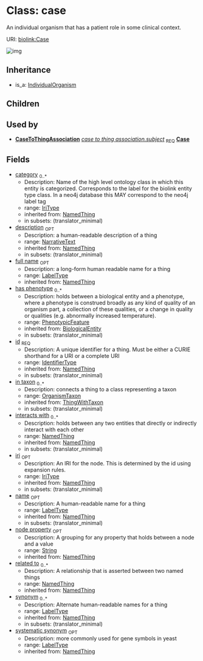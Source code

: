 # Class: case


An individual organism that has a patient role in some clinical context.

URI: [biolink:Case](https://w3id.org/biolink/vocab/Case)

![img](http://yuml.me/diagram/nofunky;dir:TB/class/\[NamedThing]<filler(i)%200..1-%20\[Case|id(i):identifier_type;name(i):label_type%20%3F;category(i):iri_type%20*;node_property(i):string%20%3F;iri(i):iri_type%20%3F;synonym(i):label_type%20*;full_name(i):label_type%20%3F;description(i):narrative_text%20%3F;systematic_synonym(i):label_type%20%3F;creation_date(i):date%20%3F;update_date(i):date%20%3F;has_chemical_formula(i):chemical_formula_value%20%3F;aggregate_statistic(i):string%20%3F;interbase_coordinate(i):string%20%3F],%20\[OntologyClass]<has%20molecular%20consequence(i)%200..*-%20\[Case],%20\[NamedThing]<same%20as(i)%200..*-%20\[Case],%20\[NamedThing]<produces(i)%200..*-%20\[Case],%20\[Disease]<manifestation%20of(i)%200..*-%20\[Case],%20\[NamedThing]<derives%20from(i)%200..*-%20\[Case],%20\[NamedThing]<derives%20into(i)%200..*-%20\[Case],%20\[Occurrent]<capable%20of(i)%200..*-%20\[Case],%20\[Occurrent]<actively%20involved%20in(i)%200..*-%20\[Case],%20\[Occurrent]<participates%20in(i)%200..*-%20\[Case],%20\[NamedThing]<part%20of(i)%200..*-%20\[Case],%20\[NamedThing]<has%20part(i)%200..*-%20\[Case],%20\[NamedThing]<overlaps(i)%200..*-%20\[Case],%20\[NamedThing]<model%20of(i)%200..*-%20\[Case],%20\[NamedThing]<location%20of(i)%200..*-%20\[Case],%20\[NamedThing]<located%20in(i)%200..*-%20\[Case],%20\[NamedThing]<occurs%20in(i)%200..*-%20\[Case],%20\[NamedThing]<prevents(i)%200..*-%20\[Case],%20\[NamedThing]<causes(i)%200..*-%20\[Case],%20\[NamedThing]<contributes%20to(i)%200..*-%20\[Case],%20\[NamedThing]<predisposes(i)%200..*-%20\[Case],%20\[NamedThing]<affects%20risk%20for(i)%200..*-%20\[Case],%20\[NamedThing]<colocalizes%20with(i)%200..*-%20\[Case],%20\[NamedThing]<coexists%20with(i)%200..*-%20\[Case],%20\[NamedThing]<xenologous%20to(i)%200..*-%20\[Case],%20\[NamedThing]<orthologous%20to(i)%200..*-%20\[Case],%20\[NamedThing]<paralogous%20to(i)%200..*-%20\[Case],%20\[NamedThing]<homologous%20to(i)%200..*-%20\[Case],%20\[NamedThing]<disrupts(i)%200..*-%20\[Case],%20\[NamedThing]<negatively%20regulates(i)%200..*-%20\[Case],%20\[NamedThing]<positively%20regulates(i)%200..*-%20\[Case],%20\[NamedThing]<regulates(i)%200..*-%20\[Case],%20\[NamedThing]<affects(i)%200..*-%20\[Case],%20\[NamedThing]<physically%20interacts%20with(i)%200..*-%20\[Case],%20\[NamedThing]<interacts%20with(i)%200..*-%20\[Case],%20\[NamedThing]<related%20to(i)%200..*-%20\[Case],%20\[PhenotypicFeature]<has%20phenotype(i)%200..*-%20\[Case],%20\[OrganismTaxon]<in%20taxon(i)%200..*-%20\[Case],%20\[CaseToThingAssociation]-%20subject%201..1>\[Case],%20\[IndividualOrganism]^-\[Case])
## Inheritance

 *  is_a: [IndividualOrganism](IndividualOrganism.md)
## Children

## Used by

 *  **[CaseToThingAssociation](CaseToThingAssociation.md)** *[case to thing association.subject](case_to_thing_association_subject.md)*  <sub>REQ</sub>  **[Case](Case.md)**
## Fields

 * [category](category.md)  <sub>0..*</sub>
    * Description: Name of the high level ontology class in which this entity is categorized. Corresponds to the label for the biolink entity type class. In a neo4j database this MAY correspond to the neo4j label tag
    * range: [IriType](IriType.md)
    * inherited from: [NamedThing](NamedThing.md)
    * in subsets: (translator_minimal)
 * [description](description.md)  <sub>OPT</sub>
    * Description: a human-readable description of a thing
    * range: [NarrativeText](NarrativeText.md)
    * inherited from: [NamedThing](NamedThing.md)
    * in subsets: (translator_minimal)
 * [full name](full_name.md)  <sub>OPT</sub>
    * Description: a long-form human readable name for a thing
    * range: [LabelType](LabelType.md)
    * inherited from: [NamedThing](NamedThing.md)
 * [has phenotype](has_phenotype.md)  <sub>0..*</sub>
    * Description: holds between a biological entity and a phenotype, where a phenotype is construed broadly as any kind of quality of an organism part, a collection of these qualities, or a change in quality or qualities (e.g. abnormally increased temperature).
    * range: [PhenotypicFeature](PhenotypicFeature.md)
    * inherited from: [BiologicalEntity](BiologicalEntity.md)
    * in subsets: (translator_minimal)
 * [id](id.md)  <sub>REQ</sub>
    * Description: A unique identifier for a thing. Must be either a CURIE shorthand for a URI or a complete URI
    * range: [IdentifierType](IdentifierType.md)
    * inherited from: [NamedThing](NamedThing.md)
    * in subsets: (translator_minimal)
 * [in taxon](in_taxon.md)  <sub>0..*</sub>
    * Description: connects a thing to a class representing a taxon
    * range: [OrganismTaxon](OrganismTaxon.md)
    * inherited from: [ThingWithTaxon](ThingWithTaxon.md)
    * in subsets: (translator_minimal)
 * [interacts with](interacts_with.md)  <sub>0..*</sub>
    * Description: holds between any two entities that directly or indirectly interact with each other
    * range: [NamedThing](NamedThing.md)
    * inherited from: [NamedThing](NamedThing.md)
    * in subsets: (translator_minimal)
 * [iri](iri.md)  <sub>OPT</sub>
    * Description: An IRI for the node. This is determined by the id using expansion rules.
    * range: [IriType](IriType.md)
    * inherited from: [NamedThing](NamedThing.md)
    * in subsets: (translator_minimal)
 * [name](name.md)  <sub>OPT</sub>
    * Description: A human-readable name for a thing
    * range: [LabelType](LabelType.md)
    * inherited from: [NamedThing](NamedThing.md)
    * in subsets: (translator_minimal)
 * [node property](node_property.md)  <sub>OPT</sub>
    * Description: A grouping for any property that holds between a node and a value
    * range: [String](String.md)
    * inherited from: [NamedThing](NamedThing.md)
 * [related to](related_to.md)  <sub>0..*</sub>
    * Description: A relationship that is asserted between two named things
    * range: [NamedThing](NamedThing.md)
    * inherited from: [NamedThing](NamedThing.md)
 * [synonym](synonym.md)  <sub>0..*</sub>
    * Description: Alternate human-readable names for a thing
    * range: [LabelType](LabelType.md)
    * inherited from: [NamedThing](NamedThing.md)
    * in subsets: (translator_minimal)
 * [systematic synonym](systematic_synonym.md)  <sub>OPT</sub>
    * Description: more commonly used for gene symbols in yeast
    * range: [LabelType](LabelType.md)
    * inherited from: [NamedThing](NamedThing.md)
